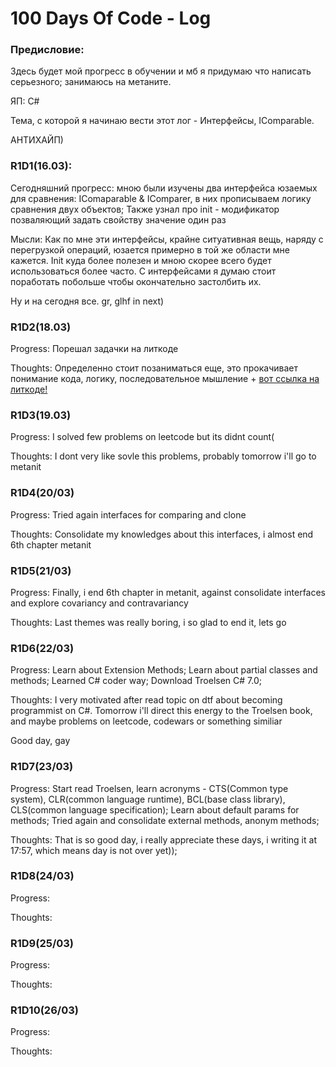 # 100 Days Of Code - Log

### Предисловие:

Здесь будет мой прогресс в обучении и мб я придумаю что написать серьезного; занимаюсь на метаните. 

ЯП: С#

Тема, с которой я начинаю вести этот лог - Интерфейсы, IComparable.

АНТИХАЙП)

### R1D1(16.03):
Сегодняшний прогресс: мною были изучены два интерфейса юзаемых для сравнения: IComaparable & IComparer, в них прописываем логику сравнения двух объектов; Также узнал про init - модификатор позваляющий задать свойству значение один раз

Мысли: Как по мне эти интерфейсы, крайне ситуативная вещь, наряду с перегрузкой операций, юзается примерно в той же области мне кажется. Init куда более полезен и мною скорее всего будет использоваться более часто.
С интерфейсами я думаю стоит поработать побольше чтобы окончательно застолбить их.

Ну и на сегодня все. gr, glhf in next)

### R1D2(18.03)

Progress: Порешал задачки на литкоде

Thoughts: Определенно стоит позаниматься еще, это прокачивает понимание кода, логику, последовательное мышление + [вот ссылка на литкоде!](https://leetcode.com/problemset/all/)

### R1D3(19.03)

Progress: I solved few problems on leetcode but its didnt count(

Thoughts: I dont very like sovle this problems, probably tomorrow i'll go to metanit

### R1D4(20/03)

Progress: Tried again interfaces for comparing and clone

Thoughts: Consolidate my knowledges about this interfaces, i almost end 6th chapter metanit

### R1D5(21/03)

Progress: Finally, i end 6th chapter in metanit, against consolidate interfaces and explore covariancy and contravariancy

Thoughts: Last themes was really boring, i so glad to end it, lets go

### R1D6(22/03)

Progress:  Learn about Extension Methods; Learn about partial classes and methods; Learned C# coder way; Download Troelsen C# 7.0;

Thoughts: I very motivated after read topic on dtf about becoming programmist on C#. Tomorrow i'll direct this energy to the Troelsen book, and maybe problems on leetcode, codewars or something similiar

Good day, gay

### R1D7(23/03)

Progress: Start read Troelsen, learn acronyms - CTS(Common type system), CLR(common language runtime), BCL(base class library), CLS(common language specification);
Learn about default params for methods; Tried again and consolidate external methods, anonym methods; 

Thoughts: That is so good day, i really appreciate these days, i writing it at 17:57, which means day is not over yet));

### R1D8(24/03)

Progress:

Thoughts:

### R1D9(25/03)

Progress:

Thoughts:

### R1D10(26/03)

Progress:

Thoughts:
